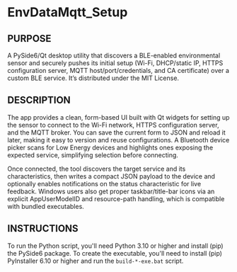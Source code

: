 # EnvDataMqtt_Setup
## PURPOSE
A PySide6/Qt desktop utility that discovers a BLE-enabled environmental sensor and securely pushes its initial setup (Wi-Fi, DHCP/static 
IP, HTTPS configuration server, MQTT host/port/credentials, and CA certificate) over a custom BLE service. It’s distributed under the MIT
License.

## DESCRIPTION
The app provides a clean, form-based UI built with Qt widgets for setting up the sensor to connect to the Wi-Fi network, HTTPS 
configuration server, and the MQTT broker. You can save the current form to JSON and reload it later, making it easy to version and 
reuse configurations. A Bluetooth device picker scans for Low Energy devices and highlights ones exposing the expected service, 
simplifying selection before connecting.

Once connected, the tool discovers the target service and its characteristics, then writes a compact JSON payload to the device and 
optionally enables notifications on the status characteristic for live feedback. Windows users also get proper taskbar/title-bar icons 
via an explicit AppUserModelID and resource-path handling, which is compatible with bundled executables.

## INSTRUCTIONS
To run the Python script, you'll need Python 3.10 or higher and install (pip) the PySide6 package.  To create the executable, you'll need
to install (pip) PyInstaller 6.10 or higher and run the `build-*-exe.bat` script.